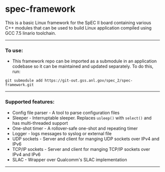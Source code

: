 # spec-framework

This is a basic Linux framework for the SpEC II board containing various C++ modules that can be used to build Linux application compiled using GCC 7.5 linario toolchain.

---
### To use:
- This framework repo can be imported as a submodule in an application codebase so it can be maintained and updated separately. To do this, run:

```
git submodule add https://git-out.gss.anl.gov/spec_2/spec-framework.git
```

---

### Supported features:
- Config file parser - A tool to parse configuration files
- Sleeper - Interruptable sleeper. Replaces `usleep()` with `select()` and has multi-threaded support
- One-shot timer - A rollover-safe one-shot and repeating timer
- Logger - logs messages to syslog or external file
- UDP sockets - Server and client for manging UDP sockets over IPv4 and IPv6
- TCP/IP sockets - Server and client for manging TCP/IP sockets over IPv4 and IPv6
- SLAC - Wrapper over Qualcomm's SLAC implementation

---



